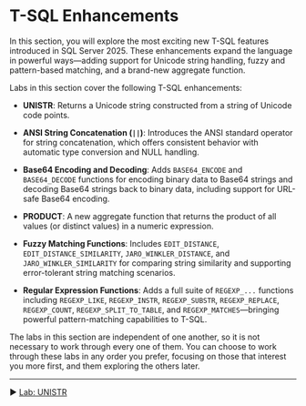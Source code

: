 ﻿# T-SQL Enhancements

In this section, you will explore the most exciting new T-SQL features introduced in SQL Server 2025. These enhancements expand the language in powerful ways—adding support for Unicode string handling, fuzzy and pattern-based matching, and a brand-new aggregate function.

Labs in this section cover the following T-SQL enhancements:

* **UNISTR**: Returns a Unicode string constructed from a string of Unicode code points.

* **ANSI String Concatenation (`||`)**: Introduces the ANSI standard operator for string concatenation, which offers consistent behavior with automatic type conversion and NULL handling.

* **Base64 Encoding and Decoding**: Adds `BASE64_ENCODE` and `BASE64_DECODE` functions for encoding binary data to Base64 strings and decoding Base64 strings back to binary data, including support for URL-safe Base64 encoding.

* **PRODUCT**: A new aggregate function that returns the product of all values (or distinct values) in a numeric expression.

* **Fuzzy Matching Functions**: Includes `EDIT_DISTANCE`, `EDIT_DISTANCE_SIMILARITY`, `JARO_WINKLER_DISTANCE`, and `JARO_WINKLER_SIMILARITY` for comparing string similarity and supporting error-tolerant string matching scenarios.

* **Regular Expression Functions**: Adds a full suite of `REGEXP_...` functions including `REGEXP_LIKE`, `REGEXP_INSTR`, `REGEXP_SUBSTR`, `REGEXP_REPLACE`, `REGEXP_COUNT`, `REGEXP_SPLIT_TO_TABLE`, and `REGEXP_MATCHES`—bringing powerful pattern-matching capabilities to T-SQL.

The labs in this section are independent of one another, so it is not necessary to work through every one of them. You can choose to work through these labs in any order you prefer, focusing on those that interest you more first, and them exploring the others later.

___

▶ [Lab: UNISTR](https://github.com/lennilobel/sql2025-workshop-hol-orlando2025/blob/main/HOL/1.%20T-SQL%20Enhancements/1.%20UNISTR.md)
